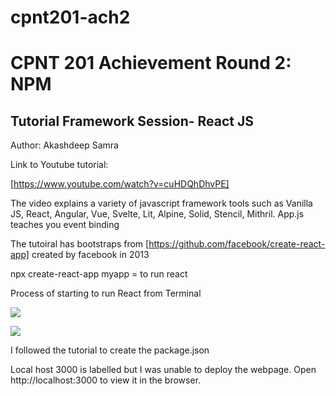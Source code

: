 # cpnt201-ach2
# CPNT 201 Achievement Round 2: NPM

## Tutorial Framework Session- React JS

Author: Akashdeep Samra

Link to Youtube tutorial:

[https://www.youtube.com/watch?v=cuHDQhDhvPE]

The video explains a variety of javascript framework tools such as 
Vanilla JS, React, Angular, Vue, Svelte, Lit, Alpine, Solid, Stencil, Mithril. App.js teaches you event binding

The tutoiral has bootstraps from [https://github.com/facebook/create-react-app] created by facebook in 2013

npx create-react-app myapp = to run react

Process of starting to run React from Terminal

![](Running-react-code-in-terminal.png)

![](Running-react-code-in-terminal2.png)

I followed the tutorial to create the package.json

Local host 3000 is labelled but I was unable to deploy the webpage.
Open http://localhost:3000 to view it in the browser.
